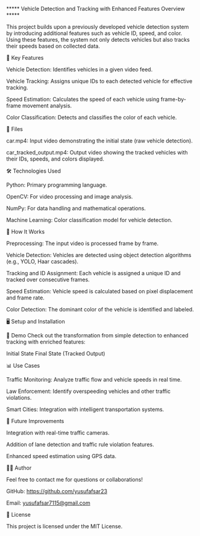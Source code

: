 


*****  Vehicle Detection and Tracking with Enhanced Features
Overview  *****

This project builds upon a previously developed vehicle detection system by introducing additional features such as vehicle ID, speed, and color. Using these features, the system not only detects vehicles but also tracks their speeds based on collected data.

🎯 Key Features


Vehicle Detection: Identifies vehicles in a given video feed.

Vehicle Tracking: Assigns unique IDs to each detected vehicle for effective tracking.

Speed Estimation: Calculates the speed of each vehicle using frame-by-frame movement analysis.

Color Classification: Detects and classifies the color of each vehicle.


📁 Files


car.mp4: Input video demonstrating the initial state (raw vehicle detection).

car_tracked_output.mp4: Output video showing the tracked vehicles with their IDs, speeds, and colors displayed.


🛠 Technologies Used


Python: Primary programming language.

OpenCV: For video processing and image analysis.

NumPy: For data handling and mathematical operations.

Machine Learning: Color classification model for vehicle detection.



🚀 How It Works

Preprocessing: The input video is processed frame by frame.

Vehicle Detection: Vehicles are detected using object detection algorithms (e.g., YOLO, Haar cascades).

Tracking and ID Assignment: Each vehicle is assigned a unique ID and tracked over consecutive frames.

Speed Estimation: Vehicle speed is calculated based on pixel displacement and frame rate.

Color Detection: The dominant color of the vehicle is identified and labeled.

🖥 Setup and Installation


🎥 Demo
Check out the transformation from simple detection to enhanced tracking with enriched features:

Initial State	Final State (Tracked Output)
	
📊 Use Cases


Traffic Monitoring: Analyze traffic flow and vehicle speeds in real time.

Law Enforcement: Identify overspeeding vehicles and other traffic violations.

Smart Cities: Integration with intelligent transportation systems.

🌟 Future Improvements


Integration with real-time traffic cameras.

Addition of lane detection and traffic rule violation features.

Enhanced speed estimation using GPS data.

👨‍💻 Author


Feel free to contact me for questions or collaborations!

GitHub: https://github.com/yusufafsar23


Email: yusufafsar7115@gmail.com


📜 License


This project is licensed under the MIT License.

